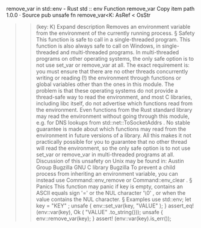 remove_var in std::env - Rust
std
::
env
Function
remove_var
Copy item path
1.0.0
·
Source
pub unsafe fn remove_var<K:
AsRef
<
OsStr
>>(key: K)
Expand description
Removes an environment variable from the environment of the currently running process.
§
Safety
This function is safe to call in a single-threaded program.
This function is also always safe to call on Windows, in single-threaded
and multi-threaded programs.
In multi-threaded programs on other operating systems, the only safe option is
to not use
set_var
or
remove_var
at all.
The exact requirement is: you
must ensure that there are no other threads concurrently writing or
reading
(!) the environment through functions or global variables other
than the ones in this module. The problem is that these operating systems
do not provide a thread-safe way to read the environment, and most C
libraries, including libc itself, do not advertise which functions read
from the environment. Even functions from the Rust standard library may
read the environment without going through this module, e.g. for DNS
lookups from
std::net::ToSocketAddrs
. No stable guarantee is made about
which functions may read from the environment in future versions of a
library. All this makes it not practically possible for you to guarantee
that no other thread will read the environment, so the only safe option is
to not use
set_var
or
remove_var
in multi-threaded programs at all.
Discussion of this unsafety on Unix may be found in:
Austin Group Bugzilla
GNU C library Bugzilla
To prevent a child process from inheriting an environment variable, you can
instead use
Command::env_remove
or
Command::env_clear
.
§
Panics
This function may panic if
key
is empty, contains an ASCII equals sign
'='
or the NUL character
'\0'
, or when the value contains the NUL
character.
§
Examples
use
std::env;
let
key =
"KEY"
;
unsafe
{
    env::set_var(key,
"VALUE"
);
}
assert_eq!
(env::var(key),
Ok
(
"VALUE"
.to_string()));
unsafe
{
    env::remove_var(key);
}
assert!
(env::var(key).is_err());